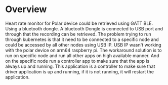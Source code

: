 # Overview
Heart rate monitor for Polar device could be retrieved using GATT BLE. Using a bluetooth dongle. A bluetooth Dongle is connected to USB port and through that the recording can be retrieved.
The problem trying to run through kubernetes is that it need to be connected to a specific node and could be accessed by all other nodes using USB IP. USB IP wasn't working with the polar device
on arm64 raspberry pi. The workaround solution is to run on specific node and run all other apps on high available manner. And on the specific node run a controller app to make sure that the app is
always up and running. This application is a controller to make sure that driver application is up and running, if it is not running, it will restart the application.
